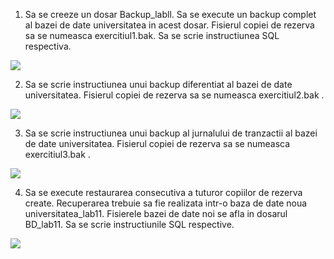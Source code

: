 1. Sa se creeze un dosar Backup_labll. Sa se execute un backup complet al bazei de date
universitatea in acest dosar. Fisierul copiei de rezerva sa se numeasca exercitiul1.bak. Sa se
scrie instructiunea SQL respectiva. 

<img src="https://github.com/eminescum/DB/blob/master/Lab11/ex1/m1.png"/>

2. Sa se scrie instructiunea unui backup diferentiat al bazei de date universitatea. Fisierul copiei
de rezerva sa se numeasca exercitiul2.bak .

<img src="https://github.com/eminescum/DB/blob/master/Lab11/ex2/m1.png"/>

3. Sa se scrie instructiunea unui backup al jurnalului de tranzactii al bazei de date universitatea.
Fisierul copiei de rezerva sa se numeasca exercitiul3.bak .

<img src="https://github.com/eminescum/DB/blob/master/Lab11/ex3/m1.png"/>

4. Sa se execute restaurarea consecutiva a tuturor copiilor de rezerva create. Recuperarea trebuie
sa fie realizata intr-o baza de date noua universitatea_lab11. Fisierele bazei de date noi se afla
in dosarul BD_lab11. Sa se scrie instructiunile SQL respective.

<img src="https://github.com/eminescum/DB/blob/master/Lab11/ex4/m1.png"/>
